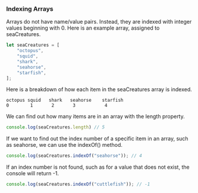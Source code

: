 ### Indexing Arrays

Arrays do not have name/value pairs. Instead, they are indexed with integer values beginning with 0. Here is an example array, assigned to seaCreatures.
 
```js
let seaCreatures = [
	"octopus",
	"squid",
	"shark",
	"seahorse",
	"starfish",
];
```


Here is a breakdown of how each item in the seaCreatures array is indexed.


```
octopus	squid	shark	seahorse	starfish
0	     1	     2	     3	         4
```


We can find out how many items are in an array with the length property.

```js
console.log(seaCreatures.length) // 5
```

If we want to find out the index number of a specific item in an array, such as seahorse, we can use the indexOf() method.
```js
console.log(seaCreatures.indexOf("seahorse")); // 4
```

If an index number is not found, such as for a value that does not exist, the console will return -1.
```js
console.log(seaCreatures.indexOf("cuttlefish")); // -1
```
